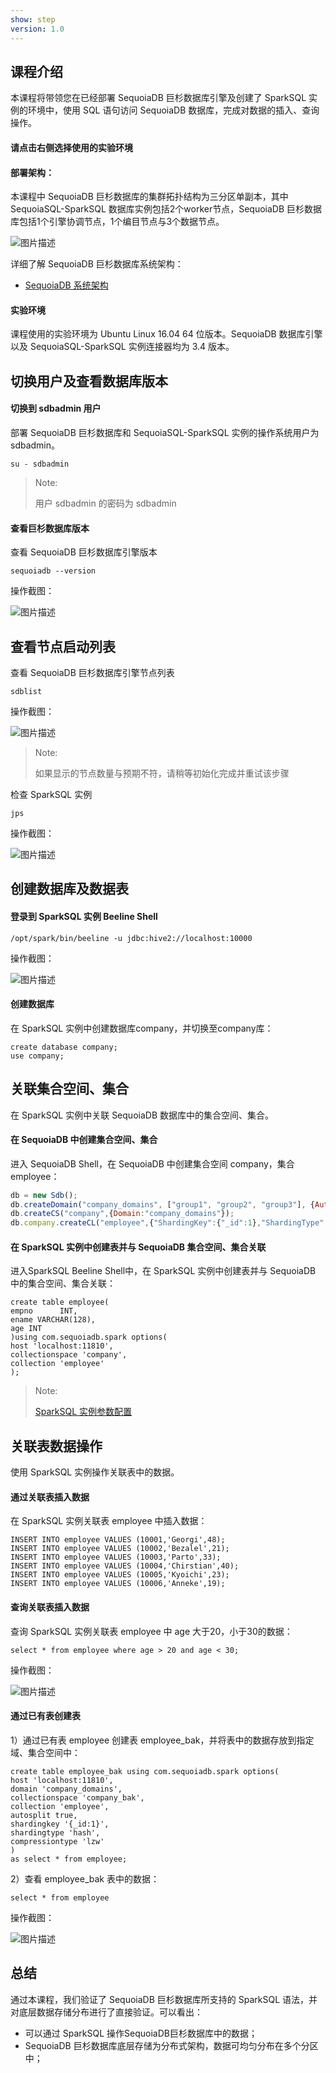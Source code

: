 ```yaml
---
show: step
version: 1.0 
---
```


## 课程介绍

本课程将带领您在已经部署 SequoiaDB 巨杉数据库引擎及创建了 SparkSQL 实例的环境中，使用 SQL 语句访问 SequoiaDB 数据库，完成对数据的插入、查询操作。

#### 请点击右侧选择使用的实验环境

#### 部署架构：
本课程中 SequoiaDB 巨杉数据库的集群拓扑结构为三分区单副本，其中SequoiaSQL-SparkSQL 数据库实例包括2个worker节点，SequoiaDB 巨杉数据库包括1个引擎协调节点，1个编目节点与3个数据节点。

![图片描述](https://doc.shiyanlou.com/courses/1543/1207281/f94f233be5f5d42622a2f29ec0c30c1f)

详细了解 SequoiaDB 巨杉数据库系统架构：
* [SequoiaDB 系统架构](http://doc.sequoiadb.com/cn/sequoiadb-cat_id-1519649201-edition_id-0)

#### 实验环境
课程使用的实验环境为 Ubuntu Linux 16.04 64 位版本。SequoiaDB 数据库引擎以及 SequoiaSQL-SparkSQL 实例连接器均为 3.4 版本。

## 切换用户及查看数据库版本

#### 切换到 sdbadmin 用户

部署 SequoiaDB 巨杉数据库和 SequoiaSQL-SparkSQL 实例的操作系统用户为 sdbadmin。
```
su - sdbadmin
```
>Note:
>
>用户 sdbadmin 的密码为 sdbadmin

#### 查看巨杉数据库版本

查看 SequoiaDB 巨杉数据库引擎版本

```
sequoiadb --version
```

操作截图：

![图片描述](https://doc.shiyanlou.com/courses/1543/1207281/1d1b4057ef81bc03b825926d3071183a)

## 查看节点启动列表

查看 SequoiaDB 巨杉数据库引擎节点列表

```
sdblist 
```

操作截图：

![图片描述](https://doc.shiyanlou.com/courses/1543/1207281/3ebdc835c21b5685d858918d25a9f372)

>Note:
>
>如果显示的节点数量与预期不符，请稍等初始化完成并重试该步骤

检查 SparkSQL 实例
```
jps
```

操作截图：

![图片描述](https://doc.shiyanlou.com/courses/1543/1207281/38da9d7707133b1d6623538ccc6b2ea8)

## 创建数据库及数据表

#### 登录到 SparkSQL 实例 Beeline Shell
```
/opt/spark/bin/beeline -u jdbc:hive2://localhost:10000
```

操作截图：

![图片描述](https://doc.shiyanlou.com/courses/1543/1207281/01f1446fa12682164739d1dc36724334)

#### 创建数据库
在 SparkSQL 实例中创建数据库company，并切换至company库：
```
create database company;
use company;
```
## 关联集合空间、集合
在 SparkSQL 实例中关联 SequoiaDB 数据库中的集合空间、集合。

#### 在 SequoiaDB 中创建集合空间、集合
进入 SequoiaDB Shell，在 SequoiaDB 中创建集合空间 company，集合 employee：
```javascript
db = new Sdb();
db.createDomain("company_domains", ["group1", "group2", "group3"], {AutoSplit:true});
db.createCS("company",{Domain:"company_domains"});
db.company.createCL("employee",{"ShardingKey":{"_id":1},"ShardingType":"hash","ReplSize":-1,"Compressed":true,"CompressionType":"lzw","AutoSplit":true,"EnsureShardingIndex":false});
```

#### 在 SparkSQL 实例中创建表并与 SequoiaDB 集合空间、集合关联
进入SparkSQL Beeline Shell中，在 SparkSQL 实例中创建表并与 SequoiaDB 中的集合空间、集合关联：
```
create table employee(
empno      INT,
ename VARCHAR(128),
age INT
)using com.sequoiadb.spark options(
host 'localhost:11810',
collectionspace 'company',
collection 'employee'
);
```

>Note: 
>
> [SparkSQL 实例参数配置](http://doc.sequoiadb.com/cn/sequoiadb-cat_id-1432190712-edition_id-304)

## 关联表数据操作
使用 SparkSQL 实例操作关联表中的数据。

#### 通过关联表插入数据
在 SparkSQL 实例关联表 employee 中插入数据：
```
INSERT INTO employee VALUES (10001,'Georgi',48);
INSERT INTO employee VALUES (10002,'Bezalel',21);
INSERT INTO employee VALUES (10003,'Parto',33);
INSERT INTO employee VALUES (10004,'Chirstian',40);
INSERT INTO employee VALUES (10005,'Kyoichi',23);
INSERT INTO employee VALUES (10006,'Anneke',19);
```

#### 查询关联表插入数据
查询 SparkSQL 实例关联表 employee 中 age 大于20，小于30的数据：
```
select * from employee where age > 20 and age < 30;
```

操作截图：

![图片描述](https://doc.shiyanlou.com/courses/1543/1207281/90bd7360e38d6af4ada588588f30c58b)


#### 通过已有表创建表
1）通过已有表 employee 创建表 employee_bak，并将表中的数据存放到指定域、集合空间中：
```
create table employee_bak using com.sequoiadb.spark options(
host 'localhost:11810',
domain 'company_domains',
collectionspace 'company_bak',
collection 'employee',
autosplit true,
shardingkey '{_id:1}',
shardingtype 'hash',
compressiontype 'lzw'
)
as select * from employee;
```

2）查看 employee_bak 表中的数据：
```
select * from employee
```

操作截图：

![图片描述](https://doc.shiyanlou.com/courses/1543/1207281/9b2f6201953abb8679f52b5d3e02ffc1)

## 总结

通过本课程，我们验证了 SequoiaDB 巨杉数据库所支持的 SparkSQL 语法，并对底层数据存储分布进行了直接验证。可以看出：
- 可以通过 SparkSQL 操作SequoiaDB巨杉数据库中的数据；
- SequoiaDB 巨杉数据库底层存储为分布式架构，数据可均匀分布在多个分区中；
